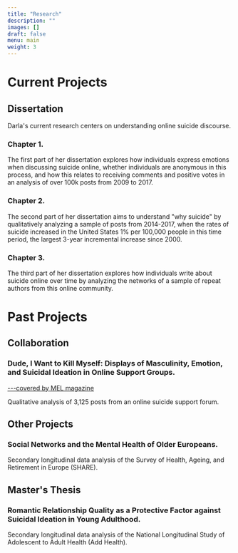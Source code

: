 ```yaml
---
title: "Research"
description: ""
images: []
draft: false
menu: main
weight: 3
---
```

<h1> Current Projects</h1>
  <h2>Dissertation</h2>
  Darla's current research centers on understanding online suicide discourse. 
  
<h3>Chapter 1.</h3>
The first part of her dissertation explores how individuals express emotions when discussing suicide online, whether individuals are anonymous in this process, and how this relates to receiving comments and positive votes in an analysis of over 100k posts from 2009 to 2017. 
<h3>Chapter 2.</h3>
  The second part of her dissertation aims to understand "why suicide" by qualitatively analyzing a sample of posts from 2014-2017, when the rates of suicide increased in the United States 1% per 100,000 people in this time period, the largest 3-year incremental increase since 2000. 
  <h3> Chapter 3.</h3>
  The third part of her dissertation explores how individuals write about suicide online over time by analyzing the networks of a sample of repeat authors from this online community. 
  
  
<h1>Past Projects</h1>
<h2>Collaboration</h2>
<h3>Dude, I Want to Kill Myself: Displays of Masculinity, Emotion, and Suicidal Ideation in Online Support Groups.</h3>
<a href="https://melmagazine.com/en-us/story/for-suicidal-men-this-subreddit-can-be-the-difference-between-life-and-death">---covered by MEL magazine</a>

Qualitative analysis of 3,125 posts from an online suicide support forum. 

<h2>Other Projects</h2>
<h3>Social Networks and the Mental Health of Older Europeans.</h3>
Secondary longitudinal data analysis of the Survey of Health, Ageing, and Retirement in Europe (SHARE).

<h2>Master's Thesis</h2>
<h3>Romantic Relationship Quality as a Protective Factor against Suicidal Ideation in Young Adulthood.</h3>
Secondary longitudinal data analysis of the National Longitudinal Study of Adolescent to Adult Health (Add Health).  
